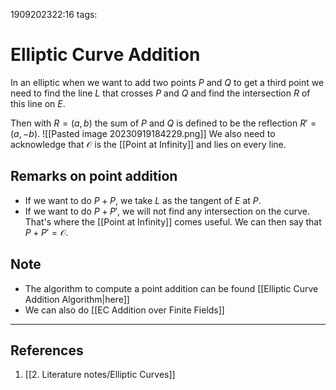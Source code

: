 1909202322:16
tags: 
# Elliptic Curve Addition
In an elliptic when we want to add two points $P$ and $Q$ to get a third point we need to find the line $L$ that crosses $P$ and $Q$ and find the intersection $R$ of this line on $E$.

Then with $R=(a,b)$ the sum of $P$ and $Q$ is defined to be the reflection $R'=(a,-b)$.
![[Pasted image 20230919184229.png]]
We also need to acknowledge that $\mathcal{O}$ is the [[Point at Infinity]] and lies on every line.
## Remarks on point addition
- If we want to do $P+P$, we take $L$ as the tangent of $E$ at $P$.
- If we want to do $P+P'$, we will not find any intersection on the curve. That's where the [[Point at Infinity]] comes useful. We can then say that $P+P'=\mathcal{O}$. 

## Note
- The algorithm to compute a point addition can be found [[Elliptic Curve Addition Algorithm|here]]
- We can also do [[EC Addition over Finite Fields]]

---
## References
1. [[2. Literature notes/Elliptic Curves]]